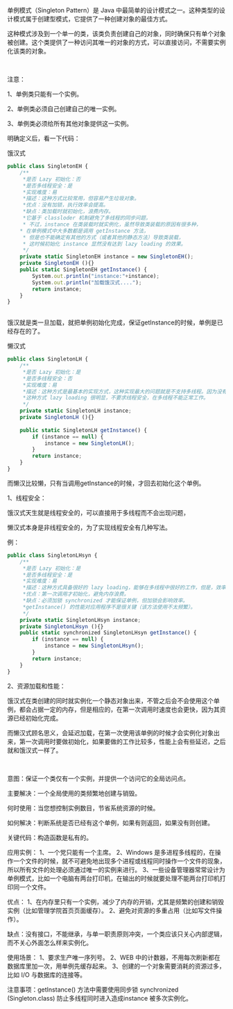 单例模式（Singleton Pattern）是 Java 中最简单的设计模式之一。这种类型的设计模式属于创建型模式，它提供了一种创建对象的最佳方式。

这种模式涉及到一个单一的类，该类负责创建自己的对象，同时确保只有单个对象被创建。这个类提供了一种访问其唯一的对象的方式，可以直接访问，不需要实例化该类的对象。

 

注意：

1、单例类只能有一个实例。

2、单例类必须自己创建自己的唯一实例。

3、单例类必须给所有其他对象提供这一实例。

明确定义后，看一下代码：

饿汉式

```javascript
public class SingletonEH {
    /**
     *是否 Lazy 初始化：否
     *是否多线程安全：是
     *实现难度：易
     *描述：这种方式比较常用，但容易产生垃圾对象。
     *优点：没有加锁，执行效率会提高。
     *缺点：类加载时就初始化，浪费内存。
     *它基于 classloder 机制避免了多线程的同步问题，
     * 不过，instance 在类装载时就实例化，虽然导致类装载的原因有很多种，
    * 在单例模式中大多数都是调用 getInstance 方法，
     * 但是也不能确定有其他的方式（或者其他的静态方法）导致类装载，
     * 这时候初始化 instance 显然没有达到 lazy loading 的效果。
     */
    private static SingletonEH instance = new SingletonEH();
    private SingletonEH (){}
    public static SingletonEH getInstance() {
        System.out.println("instance:"+instance);
        System.out.println("加载饿汉式....");
        return instance;
    }
}
 
```





饿汉就是类一旦加载，就把单例初始化完成，保证getInstance的时候，单例是已经存在的了。

懒汉式

```javascript
public class SingletonLH {
    /**
     *是否 Lazy 初始化：是
     *是否多线程安全：否
     *实现难度：易
     *描述：这种方式是最基本的实现方式，这种实现最大的问题就是不支持多线程。因为没有加锁 synchronized，所以严格意义上它并不算单例模式。
     *这种方式 lazy loading 很明显，不要求线程安全，在多线程不能正常工作。
     */
    private static SingletonLH instance;
    private SingletonLH (){}
 
    public static SingletonLH getInstance() {
        if (instance == null) {
            instance = new SingletonLH();
        }
        return instance;
    }
}
```



而懒汉比较懒，只有当调用getInstance的时候，才回去初始化这个单例。

1、线程安全：

饿汉式天生就是线程安全的，可以直接用于多线程而不会出现问题，

懒汉式本身是非线程安全的，为了实现线程安全有几种写法。

例：



```javascript
public class SingletonLHsyn {
    /**
     *是否 Lazy 初始化：是
     *是否多线程安全：是
     *实现难度：易
     *描述：这种方式具备很好的 lazy loading，能够在多线程中很好的工作，但是，效率很低，99% 情况下不需要同步。
     *优点：第一次调用才初始化，避免内存浪费。
     *缺点：必须加锁 synchronized 才能保证单例，但加锁会影响效率。
     *getInstance() 的性能对应用程序不是很关键（该方法使用不太频繁）。
     */
    private static SingletonLHsyn instance;
    private SingletonLHsyn (){}
    public static synchronized SingletonLHsyn getInstance() {
        if (instance == null) {
            instance = new SingletonLHsyn();
        }
        return instance;
    }
}
```



2、资源加载和性能：

饿汉式在类创建的同时就实例化一个静态对象出来，不管之后会不会使用这个单例，都会占据一定的内存，但是相应的，在第一次调用时速度也会更快，因为其资源已经初始化完成。

而懒汉式顾名思义，会延迟加载，在第一次使用该单例的时候才会实例化对象出来，第一次调用时要做初始化，如果要做的工作比较多，性能上会有些延迟，之后就和饿汉式一样了。

 

意图：保证一个类仅有一个实例，并提供一个访问它的全局访问点。

主要解决：一个全局使用的类频繁地创建与销毁。

何时使用：当您想控制实例数目，节省系统资源的时候。

如何解决：判断系统是否已经有这个单例，如果有则返回，如果没有则创建。

关键代码：构造函数是私有的。

应用实例： 1、一个党只能有一个主席。 2、Windows 是多进程多线程的，在操作一个文件的时候，就不可避免地出现多个进程或线程同时操作一个文件的现象，所以所有文件的处理必须通过唯一的实例来进行。 3、一些设备管理器常常设计为单例模式，比如一个电脑有两台打印机，在输出的时候就要处理不能两台打印机打印同一个文件。

优点： 1、在内存里只有一个实例，减少了内存的开销，尤其是频繁的创建和销毁实例（比如管理学院首页页面缓存）。 2、避免对资源的多重占用（比如写文件操作）。

缺点：没有接口，不能继承，与单一职责原则冲突，一个类应该只关心内部逻辑，而不关心外面怎么样来实例化。

使用场景： 1、要求生产唯一序列号。 2、WEB 中的计数器，不用每次刷新都在数据库里加一次，用单例先缓存起来。 3、创建的一个对象需要消耗的资源过多，比如 I/O 与数据库的连接等。

注意事项：getInstance() 方法中需要使用同步锁 synchronized (Singleton.class) 防止多线程同时进入造成instance 被多次实例化。